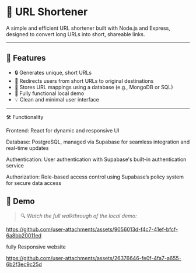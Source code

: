 # 🔗 URL Shortener

A simple and efficient URL shortener built with Node.js and Express, designed to convert long URLs into short, shareable links.



---

## 🚀 Features

- 🔒 Generates unique, short URLs
- 🔁 Redirects users from short URLs to original destinations
- 💾 Stores URL mappings using a database (e.g., MongoDB or SQL)
- 🧪 Fully functional local demo
- 💡 Clean and minimal user interface

---

🛠️ Functionality

Frontend: React for dynamic and responsive UI

Database: PostgreSQL, managed via Supabase for seamless integration and real-time updates

Authentication: User authentication with Supabase's built-in authentication service

Authorization: Role-based access control using Supabase’s policy system for secure data access



## 📸 Demo

> 🔍 *Watch the full walkthrough of the local demo:*


https://github.com/user-attachments/assets/9056013d-f4c7-41ef-bfcf-6a8bb20011ed


fully Responsive website


https://github.com/user-attachments/assets/26376646-fe0f-4fa7-a655-6b2f3ec9c25d





